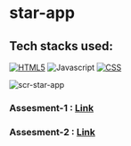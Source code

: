 # star-app

## Tech stacks used:
[![HTML5](https://img.shields.io/badge/HTML5-%23E34F26?style=for-the-badge&logo=html5&logoColor=white)](https://developer.mozilla.org/en-US/docs/Web/Guide/HTML/HTML5)
![Javascript](https://img.shields.io/badge/JavaScript-323330?style=for-the-badge&amp;logo=javascript&amp;logoColor=F7DF1E)
[![CSS](https://img.shields.io/badge/CSS-1572B6?style=for-the-badge&logo=css3&logoColor=white)](https://www.w3.org/Style/CSS/)


![scr-star-app](https://github.com/Rashmiranjan117/star-app/assets/107473816/49d7b829-0bc9-466e-af46-bce30193e8bc)



### Assesment-1 : <a href="https://endearing-capybara-4a1168.netlify.app/" target="blank">Link</a>

### Assesment-2 : <a href="https://replit.com/@RashmiranjanMah/MinimumPlane#index.js" target="blank">Link</a> 
